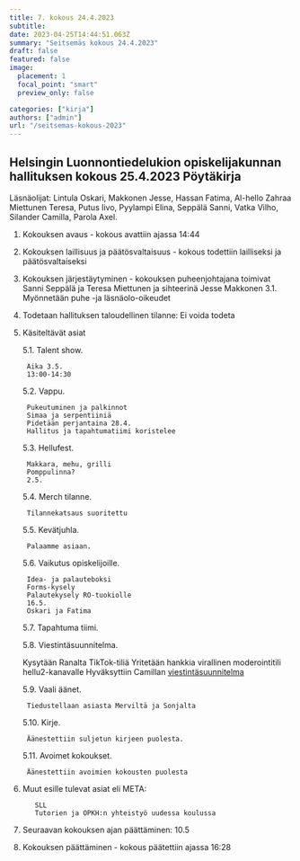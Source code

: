 ```yaml
---
title: 7. kokous 24.4.2023
subtitle: 
date: 2023-04-25T14:44:51.063Z
summary: "Seitsemäs kokous 24.4.2023"
draft: false
featured: false
image:
  placement: 1
  focal_point: "smart"
  preview_only: false

categories: ["kirja"]
authors: ["admin"]
url: "/seitsemas-kokous-2023"
---
```

## Helsingin Luonnontiedelukion opiskelijakunnan hallituksen kokous 25.4.2023 Pöytäkirja

Läsnäolijat: Lintula Oskari, Makkonen Jesse, Hassan Fatima, Al-hello Zahraa Miettunen Teresa, Putus Iivo, Pyylampi Elina, Seppälä Sanni, Vatka Vilho, Silander Camilla, Parola Axel.

1. Kokouksen avaus - kokous avattiin ajassa 14:44
2. Kokouksen laillisuus ja päätösvaltaisuus - kokous todettiin lailliseksi ja
päätösvaltaiseksi
3. Kokouksen järjestäytyminen - kokouksen puheenjohtajana toimivat Sanni Seppälä ja Teresa Miettunen ja sihteerinä Jesse Makkonen
3.1. Myönnetään puhe -ja läsnäolo-oikeudet
4. Todetaan hallituksen taloudellinen tilanne: Ei voida todeta

5. Käsiteltävät asiat

    5.1. Talent show.
  
        Aika 3.5.
        13:00-14:30

    5.2. Vappu.

        Pukeutuminen ja palkinnot
        Simaa ja serpentiiniä
        Pidetään perjantaina 28.4.
        Hallitus ja tapahtumatiimi koristelee

    5.3. Hellufest.

        Makkara, mehu, grilli
        Pomppulinna?
        2.5.

   5.4. Merch tilanne.

        Tilannekatsaus suoritettu

   5.5. Kevätjuhla.

        Palaamme asiaan.

   5.6. Vaikutus opiskelijoille.

        Idea- ja palauteboksi
        Forms-kysely
        Palautekysely RO-tuokiolle
        16.5.
        Oskari ja Fatima

   5.7. Tapahtuma tiimi.

   5.8. Viestintäsuunnitelma.

    Kysytään Ranalta TikTok-tiliä
    Yritetään hankkia virallinen moderointitili hellu2-kanavalle
    Hyväksyttiin Camillan [viestintäsuunnitelma](https://docs.google.com/document/d/14f1_gFutMswjDomHfsmuqpAz4vkMPO9_fGkxs2FD1qM/edit?usp=sharing)

   5.9. Vaali äänet.

        Tiedustellaan asiasta Merviltä ja Sonjalta

   5.10. Kirje.

        Äänestettiin suljetun kirjeen puolesta.

   5.11. Avoimet kokoukset.

        Äänestettiin avoimien kokousten puolesta

6. Muut esille tulevat asiat eli META:

          SLL
          Tutorien ja OPKH:n yhteistyö uudessa koulussa

7. Seuraavan kokouksen ajan päättäminen: 10.5
8. Kokouksen päättäminen - kokous päätettiin ajassa 16:28
